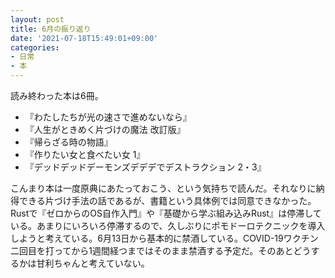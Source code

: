 ```yaml
---
layout: post
title: 6月の振り返り
date: '2021-07-18T15:49:01+09:00'
categories:
- 日常
- 本
---
```


読み終わった本は6冊。

* 『わたしたちが光の速さで進めないなら』
* 『人生がときめく片づけの魔法 改訂版』
* 『帰らざる時の物語』
* 『作りたい女と食べたい女 1』
* 『デッドデッドデーモンズデデデでデストラクション 2・3』

こんまり本は一度原典にあたっておこう、という気持ちで読んだ。それなりに納得できる片づけ手法の話であるが、書籍という具体例では同意できなかった。Rustで『ゼロからのOS自作入門』や『基礎から学ぶ組み込みRust』は停滞している。あまりにいろいろ停滞するので、久しぶりにポモドーロテクニックを導入しようと考えている。6月13日から基本的に禁酒している。COVID-19ワクチン二回目を打ってから1週間経つまではそのまま禁酒する予定だ。そのあとどうするかは甘利ちゃんと考えていない。

